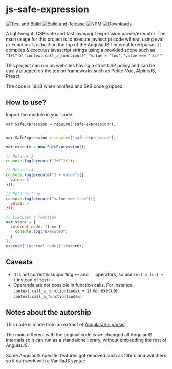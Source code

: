 # js-safe-expression

[![Test and Build](https://github.com/crisp-oss/js-safe-expression/workflows/Test%20and%20Build/badge.svg?branch=master)](https://github.com/crisp-oss/js-safe-expression/actions?query=workflow%3A%22Test+and+Build%22) [![Build and Release](https://github.com/crisp-oss/js-safe-expression/workflows/Build%20and%20Release/badge.svg)](https://github.com/crisp-oss/js-safe-expression/actions?query=workflow%3A%22Build+and+Release%22) [![NPM](https://img.shields.io/npm/v/safe-expression.svg)](https://www.npmjs.com/package/safe-expression) [![Downloads](https://img.shields.io/npm/dt/safe-expression.svg)](https://www.npmjs.com/package/safe-expression)

A lightweight, CSP-safe and fast javascript expression parser/executor. The main usage for this project is to execute javascript code without using eval or Function. It is built on the top of the AngularJS 1 internal lexer/parser. It compiles & executes javascript strings using a provided scope such as `"1+1"` or `"context.call_a_function()"`, `"value = 'foo"`, `"value === 'foo'"`

This project can run on websites having a strict CSP policy and can be easily plugged on the top on frameworks such as Petite-Vue, AlpineJS, Preact.

The code is 19KB when minified and 5KB once gzipped

## How to use?

Import the module in your code:

`var SafeExpression = require("safe-expression");`

```javascript

var SafeExpression = require("safe-expression");

var execute = new SafeExpression();

// Returns 2
console.log(execute("1+1")());

// Returns 4
console.log(execute("1 + value")({
  value: 3
}));

// Returns true
console.log(execute("value === true")({
  value: 3
}));

// Executes a function
var store = {
  internal_code: () => {
    console.log("Executed") 
  }
};
execute("internal_code()")(store);

```

## Caveats

- It is not currently supporting `++` and `--` operators, so use `test = test + 1` instead of `test++`
- Operands are not possible in function calls. For instance, `context.call_a_function(index + 1)` will execute `context.call_a_function(index)`

## Notes about the autorship

This code is made from an extract of [AngularJS's parser](https://github.com/angular/angular.js/blob/e29900c78f8fa962559b1cf95e1e7d428230e645/src/ng/parse.js).

The main different with the original code is we changed all AngularJS internals so it can run as a standalone library, without embedding the rest of AngularJS.

Some AngularJS specific features got removed such as filters and watchers so it can work with a VanillaJS syntac
